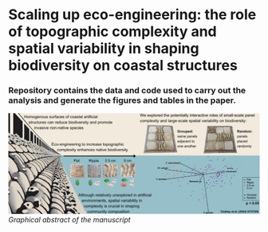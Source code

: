 # Scaling up eco-engineering: the role of topographic complexity and spatial variability in shaping biodiversity on coastal structures

### Repository contains the data and code used to carry out the analysis and generate the figures and tables in the paper.

![Graphical_abstract](Graphical_abstract.png)
*Graphical abstract of the manuscript*
